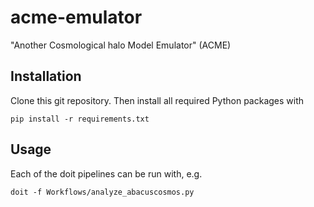 # acme-emulator
"Another Cosmological halo Model Emulator" (ACME)

## Installation

Clone this git repository. Then install all required Python packages with
```
pip install -r requirements.txt
```

## Usage

Each of the doit pipelines can be run with, e.g.
```
doit -f Workflows/analyze_abacuscosmos.py
```


